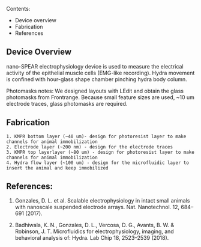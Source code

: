 Contents:
- Device overview
- Fabrication
- References


## Device Overview
nano-SPEAR electrophysiology device is used to measure the electrical activity of the epithelial muscle cells (EMG-like recording). Hydra movement is confined with hour-glass shape chamber pinching hydra body column.

Photomasks notes:
We designed layouts with LEdit and obtain the glass photomasks from Frontrange. Because small feature sizes are used, ~10 um electrode traces, glass photomasks are required.

## Fabrication

    1. KMPR bottom layer (~40 um)- design for photoresist layer to make channels for animal immobilization
    2. Electrode layer (~200 nm) - design for the electrode traces
    3. KMPR top layerlayer (~80 um) - design for photoresist layer to make channels for animal immobilization
    4. Hydra flow layer (~100 um) - design for the microfluidic layer to insert the animal and keep immobilized 


## References:

1. Gonzales, D. L. et al. Scalable electrophysiology in intact small animals with nanoscale suspended electrode arrays. Nat. Nanotechnol. 12, 684–691 (2017).

2. Badhiwala, K. N., Gonzales, D. L., Vercosa, D. G., Avants, B. W. & Robinson, J. T. Microfluidics for electrophysiology, imaging, and behavioral analysis of: Hydra. Lab Chip 18, 2523–2539 (2018).
